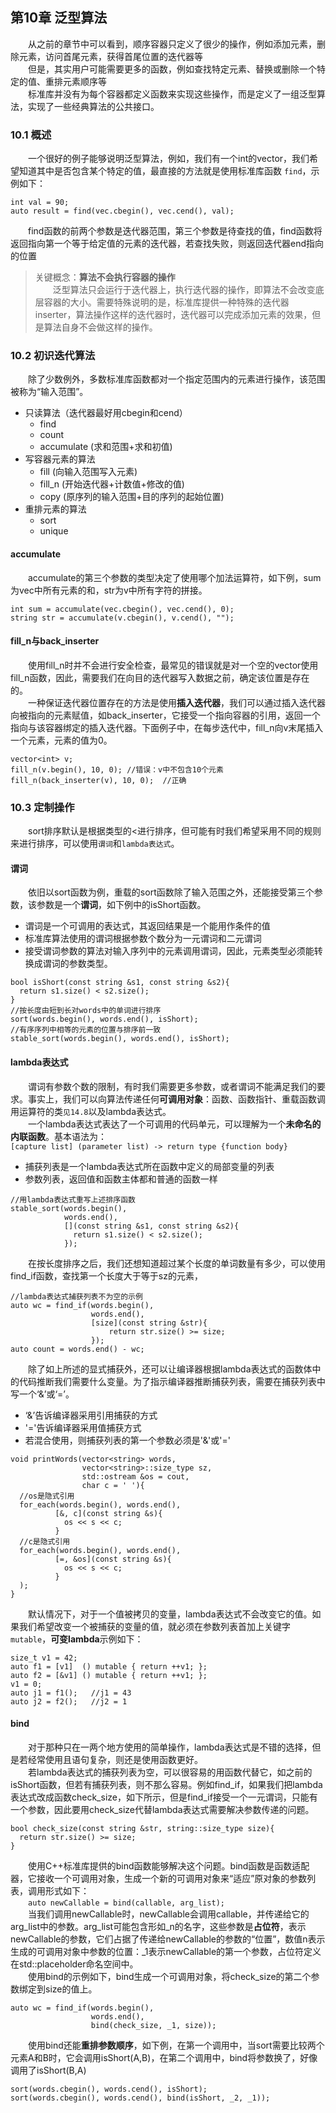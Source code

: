 ## 第10章 泛型算法
&emsp;&emsp;从之前的章节中可以看到，顺序容器只定义了很少的操作，例如添加元素，删除元素，访问首尾元素，获得首尾位置的迭代器等  
&emsp;&emsp;但是，其实用户可能需要更多的函数，例如查找特定元素、替换或删除一个特定的值、重排元素顺序等  
&emsp;&emsp;标准库并没有为每个容器都定义函数来实现这些操作，而是定义了一组泛型算法，实现了一些经典算法的公共接口。

### 10.1 概述
&emsp;&emsp;一个很好的例子能够说明泛型算法，例如，我们有一个int的vector，我们希望知道其中是否包含某个特定的值，最直接的方法就是使用标准库函数 `find`，示例如下：
```
int val = 90;
auto result = find(vec.cbegin(), vec.cend(), val);
```
&emsp;&emsp;find函数的前两个参数是迭代器范围，第三个参数是待查找的值，find函数将返回指向第一个等于给定值的元素的迭代器，若查找失败，则返回迭代器end指向的位置  

> 关键概念：**算法不会执行容器的操作**  
&emsp;&emsp;泛型算法只会运行于迭代器上，执行迭代器的操作，即算法不会改变底层容器的大小。需要特殊说明的是，标准库提供一种特殊的迭代器inserter，算法操作这样的迭代器时，迭代器可以完成添加元素的效果，但是算法自身不会做这样的操作。

### 10.2 初识迭代算法
&emsp;&emsp;除了少数例外，多数标准库函数都对一个指定范围内的元素进行操作，该范围被称为“输入范围”。
- 只读算法（迭代器最好用cbegin和cend）
  - find
  - count
  - accumulate (求和范围+求和初值)  
- 写容器元素的算法
  - fill (向输入范围写入元素)
  - fill_n (开始迭代器+计数值+修改的值)
  - copy (原序列的输入范围+目的序列的起始位置)
- 重排元素的算法
  - sort
  - unique 

#### accumulate
&emsp;&emsp;accumulate的第三个参数的类型决定了使用哪个加法运算符，如下例，sum为vec中所有元素的和，str为v中所有字符的拼接。
```
int sum = accumulate(vec.cbegin(), vec.cend(), 0);
string str = accumulate(v.cbegin(), v.cend(), "");
```
#### fill_n与back_inserter
&emsp;&emsp;使用fill_n时并不会进行安全检查，最常见的错误就是对一个空的vector使用fill_n函数，因此，需要我们在向目的迭代器写入数据之前，确定该位置是存在的。  
&emsp;&emsp;一种保证迭代器位置存在的方法是使用**插入迭代器**，我们可以通过插入迭代器向被指向的元素赋值，如back_inserter，它接受一个指向容器的引用，返回一个指向与该容器绑定的插入迭代器。下面例子中，在每步迭代中，fill_n向v末尾插入一个元素，元素的值为0。
```
vector<int> v;
fill_n(v.begin(), 10, 0); //错误：v中不包含10个元素
fill_n(back_inserter(v), 10, 0);  //正确
```

### 10.3 定制操作
&emsp;&emsp;sort排序默认是根据类型的<进行排序，但可能有时我们希望采用不同的规则来进行排序，可以使用`谓词`和`lambda表达式`。

#### 谓词
&emsp;&emsp;依旧以sort函数为例，重载的sort函数除了输入范围之外，还能接受第三个参数，该参数是一个**谓词**，如下例中的isShort函数。
- 谓词是一个可调用的表达式，其返回结果是一个能用作条件的值
- 标准库算法使用的谓词根据参数个数分为一元谓词和二元谓词
- 接受谓词参数的算法对输入序列中的元素调用谓词，因此，元素类型必须能转换成谓词的参数类型。
```
bool isShort(const string &s1, const string &s2){
  return s1.size() < s2.size();
}
//按长度由短到长对words中的单词进行排序
sort(words.begin(), words.end(), isShort);
//有序序列中相等的元素的位置与排序前一致
stable_sort(words.begin(), words.end(), isShort);
```

#### lambda表达式
&emsp;&emsp;谓词有参数个数的限制，有时我们需要更多参数，或者谓词不能满足我们的要求。事实上，我们可以向算法传递任何**可调用对象**：函数、函数指针、重载函数调用运算符的类`见14.8`以及lambda表达式。  
&emsp;&emsp;一个lambda表达式表达了一个可调用的代码单元，可以理解为一个**未命名的内联函数**。基本语法为：  
`[capture list] (parameter list) -> return type {function body}`   
- 捕获列表是一个lambda表达式所在函数中定义的局部变量的列表
- 参数列表，返回值和函数主体都和普通的函数一样  

```
//用lambda表达式重写上述排序函数
stable_sort(words.begin(), 
            words.end(), 
            [](const string &s1, const string &s2){
              return s1.size() < s2.size();
            });
```
&emsp;&emsp;在按长度排序之后，我们还想知道超过某个长度的单词数量有多少，可以使用find_if函数，查找第一个长度大于等于sz的元素，
```
//lambda表达式捕获列表不为空的示例
auto wc = find_if(words.begin(), 
                  words.end(),
                  [size](const string &str){
                      return str.size() >= size;
                  });
auto count = words.end() - wc;
```
&emsp;&emsp;除了如上所述的显式捕获外，还可以让编译器根据lambda表达式的函数体中的代码推断我们需要什么变量。为了指示编译器推断捕获列表，需要在捕获列表中写一个‘&’或‘=’。
- ‘&’告诉编译器采用引用捕获的方式
- '='告诉编译器采用值捕获方式
- 若混合使用，则捕获列表的第一个参数必须是'&'或'='

```
void printWords(vector<string> words,
                vector<string>::size_type sz,
                std::ostream &os = cout,
                char c = ' '){
  //os是隐式引用
  for_each(words.begin(), words.end(),
          [&, c](const string &s){
            os << s << c;
          }
  //c是隐式引用
  for_each(words.begin(), words.end(),
          [=, &os](const string &s){
            os << s << c;
          }
  );
}
```
&emsp;&emsp;默认情况下，对于一个值被拷贝的变量，lambda表达式不会改变它的值。如果我们希望改变一个被捕获的变量的值，就必须在参数列表首加上关键字`mutable`，**可变lambda**示例如下：
```
size_t v1 = 42;
auto f1 = [v1]  () mutable { return ++v1; };
auto f2 = [&v1] () mutable { return ++v1; };
v1 = 0;
auto j1 = f1();   //j1 = 43
auto j2 = f2();   //j2 = 1
```

#### bind

&emsp;&emsp;对于那种只在一两个地方使用的简单操作，lambda表达式是不错的选择，但是若经常使用且语句复杂，则还是使用函数更好。  
&emsp;&emsp;若lambda表达式的捕获列表为空，可以很容易的用函数代替它，如之前的isShort函数，但若有捕获列表，则不那么容易。例如find_if，如果我们把lambda表达式改成函数check_size，如下所示，但是find_if接受一个一元谓词，只能有一个参数，因此要用check_size代替lambda表达式需要解决参数传递的问题。
```
bool check_size(const string &str, string::size_type size){
  return str.size() >= size;
}
```
&emsp;&emsp;使用C++标准库提供的bind函数能够解决这个问题。bind函数是函数适配器，它接收一个可调用对象，生成一个新的可调用对象来“适应”原对象的参数列表，调用形式如下：  
&emsp;&emsp;`auto newCallable = bind(callable, arg_list);`  
&emsp;&emsp;当我们调用newCallable时，newCallable会调用callable，并传递给它的arg_list中的参数。arg_list可能包含形如_n的名字，这些参数是**占位符**，表示newCallable的参数，它们占据了传递给newCallable的参数的“位置”，数值n表示生成的可调用对象中参数的位置：_1表示newCallable的第一个参数，占位符定义在std::placeholder命名空间中。  
&emsp;&emsp;使用bind的示例如下，bind生成一个可调用对象，将check_size的第二个参数绑定到size的值上。
```
auto wc = find_if(words.begin(),
                  words.end(),
                  bind(check_size, _1, size));
```
&emsp;&emsp;使用bind还能**重排参数顺序**，如下例，在第一个调用中，当sort需要比较两个元素A和B时，它会调用isShort(A,B)，在第二个调用中，bind将参数换了，好像调用了isShort(B,A)
```
sort(words.cbegin(), words.cend(), isShort);
sort(words.cbegin(), words.cend(), bind(isShort, _2, _1));
```
